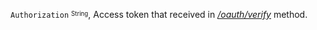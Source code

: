 <span class="text-xs">

`Authorization` <sup><sub>String</sub></sup>, Access token that received in [*/oauth/verify*](https://docs.azpays.com/oauth/#verify) method.

</span>
